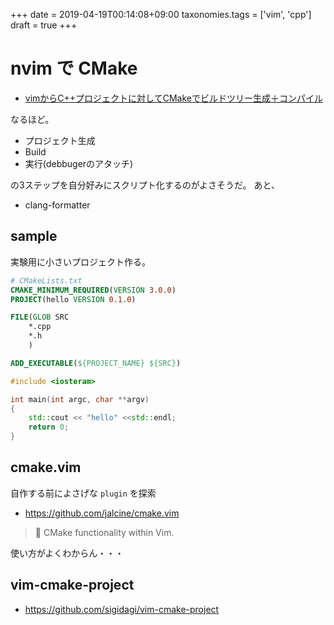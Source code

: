 +++
date = 2019-04-19T00:14:08+09:00
taxonomies.tags = ['vim', 'cpp']
draft = true
+++
# nvim で CMake

* [vimからC++プロジェクトに対してCMakeでビルドツリー生成＋コンパイル](https://hogehuga.net/c/289/)

なるほど。

* プロジェクト生成
* Build
* 実行(debbugerのアタッチ)

の3ステップを自分好みにスクリプト化するのがよさそうだ。
あと、

* clang-formatter

## sample

実験用に小さいプロジェクト作る。

```cmake
# CMakeLists.txt
CMAKE_MINIMUM_REQUIRED(VERSION 3.0.0)
PROJECT(hello VERSION 0.1.0)

FILE(GLOB SRC
    *.cpp
    *.h
    ) 

ADD_EXECUTABLE(${PROJECT_NAME} ${SRC})
```

```cpp
#include <iosteram>

int main(int argc, char **argv)
{
    std::cout << "hello" <<std::endl;
    return 0;
}
```

## cmake.vim

自作する前によさげな `plugin` を探索

* https://github.com/jalcine/cmake.vim

> 🔨 CMake functionality within Vim.

使い方がよくわからん・・・

## vim-cmake-project

* https://github.com/sigidagi/vim-cmake-project

